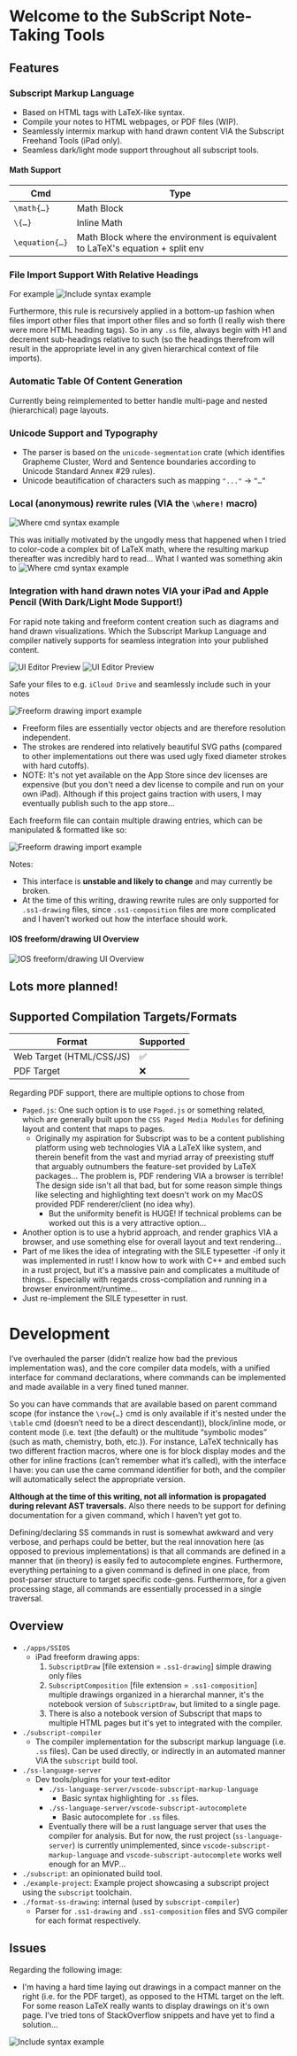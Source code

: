 # Welcome to the SubScript Note-Taking Tools

## Features

### Subscript Markup Language

- Based on HTML tags with LaTeX-like syntax.
- Compile your notes to HTML webpages, or PDF files (WIP).
- Seamlessly intermix markup with hand drawn content VIA the Subscript Freehand Tools (iPad only).
- Seamless dark/light mode support throughout all subscript tools. 

#### Math Support 

| Cmd | Type |
|---|---|
| `\math{…}` | Math Block |
| `\{…}` | Inline Math |
| `\equation{…}` | Math Block where the environment is equivalent to LaTeX's equation + split env |

### File Import Support With Relative Headings

For example
![Include syntax example](assets/preview-images/include-syntax-example.png)

Furthermore, this rule is recursively applied in a bottom-up fashion when files import other files that import other files and so forth (I really wish there were more HTML heading tags). So in any `.ss` file, always begin with H1 and decrement sub-headings relative to such (so the headings therefrom will result in the appropriate level in any given hierarchical context of file imports).

### Automatic Table Of Content Generation

Currently being reimplemented to better handle multi-page and nested (hierarchical) page layouts.


### Unicode Support and Typography
- The parser is based on the `unicode-segmentation` crate (which identifies Grapheme Cluster, Word and Sentence boundaries according to Unicode Standard Annex #29 rules).
- Unicode beautification of characters such as mapping `"..."` → `“…”`

### Local (anonymous) rewrite rules (VIA the `\where!` macro)

![Where cmd syntax example](assets/preview-images/where-cmd-syntax-example.png)

This was initially motivated by the ungodly mess that happened when I tried to color-code a complex bit of LaTeX math, where the resulting markup thereafter was incredibly hard to read... What I wanted was something akin to
![Where cmd syntax example](assets/preview-images/where-cmd-syntax-example-2.png)


### Integration with hand drawn notes VIA your iPad and Apple Pencil (With Dark/Light Mode Support!)


For rapid note taking and freeform content creation such as diagrams and hand drawn visualizations. Which the Subscript Markup Language and compiler natively supports for seamless integration into your published content. 

![UI Editor Preview](assets/preview-images/dark-canvas-preview.jpeg)
![UI Editor Preview](assets/preview-images/light-canvas-preview.jpeg)

Safe your files to e.g. `iCloud Drive` and seamlessly include such in your notes 

![Freeform drawing import example](assets/preview-images/include-ss1-drawing-syntax-example.png)


- Freeform files are essentially vector objects and are therefore resolution independent.
- The strokes are rendered into relatively beautiful SVG paths (compared to other implementations out there was used ugly fixed diameter strokes with hard cutoffs).
- NOTE: It's not yet available on the App Store since dev licenses are expensive (but you don't need a dev license to compile and run on your own iPad). Although if this project gains traction with users, I may eventually publish such to the app store... 

Each freeform file can contain multiple drawing entries, which can be manipulated & formatted like so:

![Freeform drawing import example](assets/preview-images/drawing-import-with-rewrites-syntax-example.png)

Notes:
- This interface is **unstable and likely to change** and may currently be broken. 
- At the time of this writing, drawing rewrite rules are only supported for `.ss1-drawing` files, since `.ss1-composition` files are more complicated and I haven't worked out how the interface should work.  

#### IOS freeform/drawing UI Overview


![IOS freeform/drawing UI Overview](assets/preview-images/ios-editor-ui-info.jpeg)


## Lots more planned! 



## Supported Compilation Targets/Formats

| Format | Supported |
|---|---|
| Web Target (HTML/CSS/JS) | ✅  |
| PDF Target | ❌ |

Regarding PDF support, there are multiple options to chose from

- `Paged.js`: One such option is to use `Paged.js` or something related, which are generally built upon the `CSS Paged Media Modules` for defining layout and content that maps to pages.
    - Originally my aspiration for Subscript was to be a content publishing platform using web technologies VIA a LaTeX like system, and therein benefit from the vast and myriad array of preexisting stuff that arguably outnumbers the feature-set provided by LaTeX packages... The problem is, PDF rendering VIA a browser is terrible! The design side isn't all that bad, but for some reason simple things like selecting and highlighting text doesn't work on my MacOS provided PDF renderer/client (no idea why).
        - But the uniformity benefit is HUGE! If technical problems can be worked out this is a very attractive option... 
- Another option is to use a hybrid approach, and render graphics VIA a browser, and use something else for overall layout and text rendering...
- Part of me likes the idea of integrating with the SILE typesetter -if only it was implemented in rust! I know how to work with C++ and embed such in a rust project, but it's a massive pain and complicates a multitude of things... Especially with regards cross-compilation and running in a browser environment/runtime...
- Just re-implement the SILE typesetter in rust.


# Development

I’ve overhauled the parser (didn’t realize how bad the previous implementation was), and the core compiler data models, with a unified interface for command declarations, where commands can be implemented and made available in a very fined tuned manner.

So you can have commands that are available based on parent command scope (for instance the `\row{…}` cmd is only available if it's nested under the `\table` cmd (doesn’t need to be a direct descendant)), block/inline mode, or content mode (i.e. text (the default) or the multitude “symbolic modes” (such as math, chemistry, both, etc.)). For instance, LaTeX technically has two different fraction macros, where one is for block display modes and the other for inline fractions (can’t remember what it’s called), with the interface I have: you can use the came command identifier for both, and the compiler will automatically select the appropriate version.

**Although at the time of this writing, not all information is propagated during relevant AST traversals.** Also there needs to be support for defining documentation for a given command, which I haven’t yet got to. 

Defining/declaring SS commands in rust is somewhat awkward and very verbose, and perhaps could be better, but the real innovation here (as opposed to previous implementations) is that all commands are defined in a manner that (in theory) is easily fed to autocomplete engines. Furthermore, everything pertaining to a given command is defined in one place, from post-parser structure to target specific code-gens. Furthermore, for a given processing stage, all commands are essentially processed in a single traversal. 


## Overview 

- `./apps/SSIOS`
    + iPad freeform drawing apps:
        1. `SubscriptDraw` [file extension = `.ss1-drawing`] simple drawing only files
        2. `SubscriptComposition` [file extension = `.ss1-composition`] multiple drawings organized in a hierarchal manner, it's the notebook version of `SubscriptDraw`, but limited to a single page.
        3. There is also a notebook version of Subscript that maps to multiple HTML pages but it's yet to integrated with the compiler.
- `./subscript-compiler`
    - The compiler implementation for the subscript markup language (i.e. `.ss` files). Can be used directly, or indirectly in an automated manner VIA the `subscript` build tool.
- `./ss-language-server`
    + Dev tools/plugins for your text-editor
        - `./ss-language-server/vscode-subscript-markup-language`
            + Basic syntax highlighting for `.ss` files.
        - `./ss-language-server/vscode-subscript-autocomplete`
            + Basic autocomplete for `.ss` files.
        - Eventually there will be a rust language server that uses the compiler for analysis. But for now, the rust project (`ss-language-server`) is currently unimplemented, since `vscode-subscript-markup-language` and `vscode-subscript-autocomplete` works well enough for an MVP... 
- `./subscript`: an opinionated build tool. 
- `./example-project`: Example project showcasing a subscript project using the `subscript` toolchain.
- `./format-ss-drawing`: internal (used by `subscript-compiler`)
    + Parser for `.ss1-drawing` and `.ss1-composition` files and SVG compiler for each format respectively. 


## Issues 

Regarding the following image:
- I'm having a hard time laying out drawings in a compact manner on the right (i.e. for the PDF target), as opposed to the HTML target on the left. For some reason LaTeX really wants to display drawings on it's own page. I’ve tried tons of StackOverflow snippets and have yet to find a solution… 

![Include syntax example](assets/preview-images/latex-issue.jpg)
